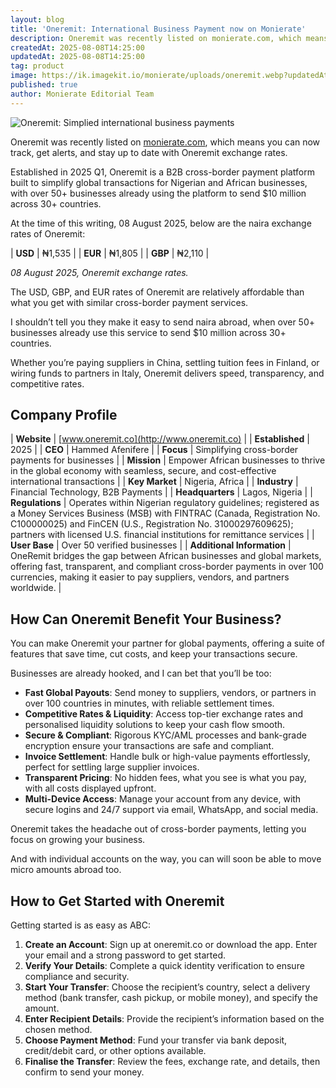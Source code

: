 ```yaml
---
layout: blog
title: 'Oneremit: International Business Payment now on Monierate'
description: Oneremit was recently listed on monierate.com, which means you can now track, get alerts, and stay up to date with Oneremit exchange rates. Launched in 2025, Oneremit is a B2B cross-border payment platform built to simplify global transactions for Nigerian and African businesses, with over 50+ businesses already using the platform to send $10 million across 30+ countries.
createdAt: 2025-08-08T14:25:00
updatedAt: 2025-08-08T14:25:00
tag: product
image: https://ik.imagekit.io/monierate/uploads/oneremit.webp?updatedAt=1754657309509
published: true
author: Monierate Editorial Team
---
```

![Oneremit: Simplied international business payments](https://ik.imagekit.io/monierate/uploads/oneremit.webp?updatedAt=1754657309509)

Oneremit was recently listed on [monierate.com](http://monierate.com/), which means you can now track, get alerts, and stay up to date with Oneremit exchange rates.

Established in 2025 Q1, Oneremit is a B2B cross-border payment platform built to simplify global transactions for Nigerian and African businesses, with over 50+ businesses already using the platform to send $10 million across 30+ countries.

At the time of this writing, 08 August 2025, below are the naira exchange rates of Oneremit:

| **USD** | ₦1,535 |
| **EUR** | ₦1,805 |
| **GBP** | ₦2,110 |

_08 August 2025, Oneremit exchange rates._

The USD, GBP, and EUR rates of Oneremit are relatively affordable than what you get with similar cross-border payment services.

I shouldn’t tell you they make it easy to send naira abroad, when over 50+ businesses already use this service to send $10 million across 30+ countries.

Whether you’re paying suppliers in China, settling tuition fees in Finland, or wiring funds to partners in Italy, Oneremit delivers speed, transparency, and competitive rates.

## **Company Profile**

| **Website** | [www.oneremit.co](http://www.oneremit.co) |
| **Established** | 2025 |
| **CEO** | Hammed Afenifere |
| **Focus** | Simplifying cross-border payments for businesses |
| **Mission** | Empower African businesses to thrive in the global economy with seamless, secure, and cost-effective international transactions |
| **Key Market** | Nigeria, Africa |
| **Industry** | Financial Technology, B2B Payments |
| **Headquarters** | Lagos, Nigeria |
| **Regulations** | Operates within Nigerian regulatory guidelines; registered as a Money Services Business (MSB) with FINTRAC (Canada, Registration No. C100000025) and FinCEN (U.S., Registration No. 31000297609625); partners with licensed U.S. financial institutions for remittance services |
| **User Base** | Over 50 verified businesses |
| **Additional Information** | OneRemit bridges the gap between African businesses and global markets, offering fast, transparent, and compliant cross-border payments in over 100 currencies, making it easier to pay suppliers, vendors, and partners worldwide. |

## How Can Oneremit Benefit Your Business?

You can make Oneremit your partner for global payments, offering a suite of features that save time, cut costs, and keep your transactions secure. 

Businesses are already hooked, and I can bet that you’ll be too:

- **Fast Global Payouts**: Send money to suppliers, vendors, or partners in over 100 countries in minutes, with reliable settlement times.
- **Competitive Rates & Liquidity**: Access top-tier exchange rates and personalised liquidity solutions to keep your cash flow smooth.
- **Secure & Compliant**: Rigorous KYC/AML processes and bank-grade encryption ensure your transactions are safe and compliant.
- **Invoice Settlement**: Handle bulk or high-value payments effortlessly, perfect for settling large supplier invoices.
- **Transparent Pricing**: No hidden fees, what you see is what you pay, with all costs displayed upfront.
- **Multi-Device Access**: Manage your account from any device, with secure logins and 24/7 support via email, WhatsApp, and social media.

Oneremit takes the headache out of cross-border payments, letting you focus on growing your business. 

And with individual accounts on the way, you can will soon be able to move micro amounts abroad too.

## How to Get Started with Oneremit

Getting started is as easy as ABC:

1. **Create an Account**: Sign up at oneremit.co or download the app. Enter your email and a strong password to get started.
2. **Verify Your Details**: Complete a quick identity verification to ensure compliance and security.
3. **Start Your Transfer**: Choose the recipient’s country, select a delivery method (bank transfer, cash pickup, or mobile money), and specify the amount.
4. **Enter Recipient Details**: Provide the recipient’s information based on the chosen method.
5. **Choose Payment Method**: Fund your transfer via bank deposit, credit/debit card, or other options available.
6. **Finalise the Transfer**: Review the fees, exchange rate, and details, then confirm to send your money.
